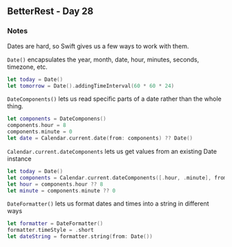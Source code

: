 ## BetterRest - Day 28

### Notes

Dates are hard, so Swift gives us a few ways to work with them.

`Date()` encapsulates the year, month, date, hour, minutes, seconds, timezone, etc.

 ```swift
let today = Date()
let tomorrow = Date().addingTimeInterval(60 * 60 * 24)
 ```

`DateComponents()` lets us read specific parts of a date rather than the whole thing.

 ```swift
let components = DateComponens()
components.hour = 8
components.minute = 0
let date = Calendar.current.date(from: components) ?? Date()
```

`Calendar.current.dateComponents` lets us get values from an existing Date instance

 ```swift
let today = Date()
let components = Calendar.current.dateComponents([.hour, .minute], from: today)
let hour = components.hour ?? 8
let minute = components.minute ?? 0
```

`DateFormatter()` lets us format dates and times into a string in different ways

 ```swift
let formatter = DateFormatter()
formatter.timeStyle = .short
let dateString = formatter.string(from: Date())
```

